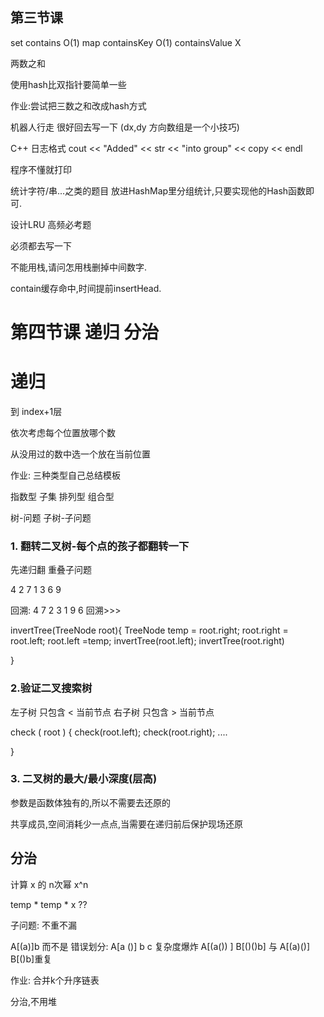 ## 第三节课

set contains O(1)
map containsKey O(1)
    containsValue X


两数之和

使用hash比双指针要简单一些

作业:尝试把三数之和改成hash方式

机器人行走 很好回去写一下
(dx,dy 方向数组是一个小技巧)


C++ 日志格式
cout << "Added" << str << "into group" << copy << endl


程序不懂就打印


统计字符/串...之类的题目
放进HashMap里分组统计,只要实现他的Hash函数即可.


设计LRU 高频必考题

必须都去写一下

不能用栈,请问怎用栈删掉中间数字.


contain缓存命中,时间提前insertHead.


#  第四节课 递归 分治

# 递归

到 index+1层


依次考虑每个位置放哪个数

从没用过的数中选一个放在当前位置

作业: 三种类型自己总结模板

指数型 子集
排列型
组合型 


树-问题
子树-子问题


### 1. 翻转二叉树-每个点的孩子都翻转一下

先递归翻
重叠子问题

   4
 2   7 
 1 3 6 9

回溯: 
   4
 7  2
 3 1 9 6
 回溯>>>

invertTree(TreeNode root){
   TreeNode temp = root.right;
   root.right = root.left;
    root.left =temp;
   invertTree(root.left);
   invertTree(root.right)

}

### 2.验证二叉搜索树

 左子树 只包含 < 当前节点
 右子树 只包含 > 当前节点
 
 check ( root ) {
 check(root.left);
 check(root.right);
    ....
 
 }

### 3. 二叉树的最大/最小深度(层高)

参数是函数体独有的,所以不需要去还原的

共享成员,空间消耗少一点点,当需要在递归前后保护现场还原


##  分治

 计算 x 的 n次幂 x^n
 
 temp * temp * x ??
 
 子问题: 不重不漏
 
 A[(a)]b
 而不是
 错误划分: 
 A[a ()] b c 复杂度爆炸
 A[(a()) ] B[()()b] 与 A[(a)()] B[()b]重复
 
 
 作业: 合并k个升序链表
 
 分治,不用堆
 
 
 
